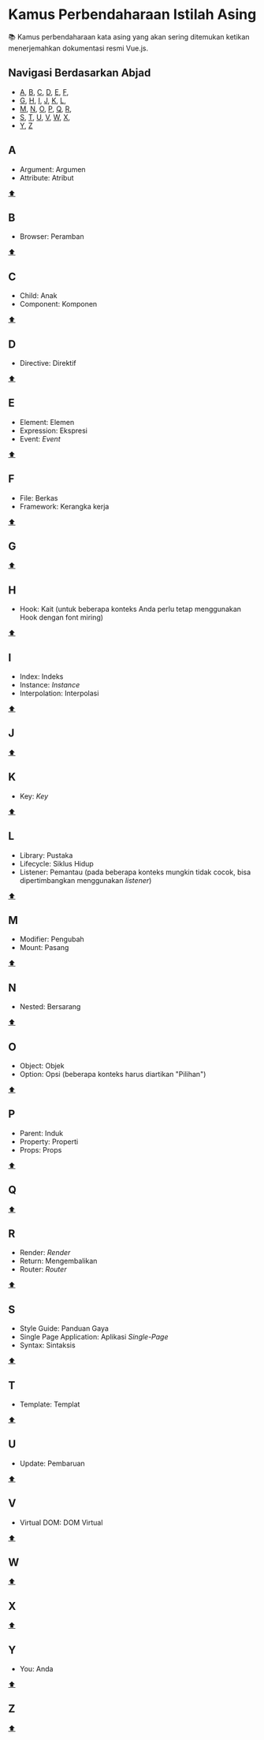 # Kamus Perbendaharaan Istilah Asing

📚 Kamus perbendaharaan kata asing yang akan sering ditemukan ketikan menerjemahkan dokumentasi resmi Vue.js.

## Navigasi Berdasarkan Abjad

+ [A](#a), [B](#b), [C](#c), [D](#d), [E](#e), [F](#f),
+ [G](#g), [H](#h), [I](#i), [J](#j), [K](#k), [L](#l),
+ [M](#m), [N](#n), [O](#o), [P](#p), [Q](#q), [R](#r),
+ [S](#s), [T](#t), [U](#u), [V](#v), [W](#w), [X](#x),
+ [Y](#y), [Z](#z)

## A

- Argument: Argumen
- Attribute: Atribut

[⬆️](#navigasi-berdasarkan-abjad)

## B

- Browser: Peramban

[⬆️](#navigasi-berdasarkan-abjad)

## C

- Child: Anak
- Component: Komponen

[⬆️](#navigasi-berdasarkan-abjad)

## D

- Directive: Direktif

[⬆️](#navigasi-berdasarkan-abjad)

## E

- Element: Elemen
- Expression: Ekspresi
- Event: *Event*

[⬆️](#navigasi-berdasarkan-abjad)

## F

- File: Berkas
- Framework: Kerangka kerja

[⬆️](#navigasi-berdasarkan-abjad)

## G


[⬆️](#navigasi-berdasarkan-abjad)

## H

- Hook: Kait (untuk beberapa konteks Anda perlu tetap menggunakan Hook dengan font miring)

[⬆️](#navigasi-berdasarkan-abjad)

## I

- Index: Indeks
- Instance: *Instance*
- Interpolation: Interpolasi

[⬆️](#navigasi-berdasarkan-abjad)

## J


[⬆️](#navigasi-berdasarkan-abjad)

## K

- Key: *Key*

[⬆️](#navigasi-berdasarkan-abjad)

## L

- Library: Pustaka
- Lifecycle: Siklus Hidup
- Listener: Pemantau (pada beberapa konteks mungkin tidak cocok, bisa dipertimbangkan menggunakan *listener*)

[⬆️](#navigasi-berdasarkan-abjad)

## M

- Modifier: Pengubah
- Mount: Pasang

[⬆️](#navigasi-berdasarkan-abjad)

## N

- Nested: Bersarang

[⬆️](#navigasi-berdasarkan-abjad)

## O

- Object: Objek
- Option: Opsi (beberapa konteks harus diartikan "Pilihan")

[⬆️](#navigasi-berdasarkan-abjad)

## P

- Parent: Induk
- Property: Properti
- Props: Props

[⬆️](#navigasi-berdasarkan-abjad)

## Q


[⬆️](#navigasi-berdasarkan-abjad)

## R

- Render: *Render*
- Return: Mengembalikan
- Router: *Router*


[⬆️](#navigasi-berdasarkan-abjad)

## S

- Style Guide: Panduan Gaya
- Single Page Application:	Aplikasi *Single-Page*
- Syntax: Sintaksis


[⬆️](#navigasi-berdasarkan-abjad)

## T

- Template: Templat

[⬆️](#navigasi-berdasarkan-abjad)

## U

- Update:	Pembaruan

[⬆️](#navigasi-berdasarkan-abjad)

## V

- Virtual DOM: DOM Virtual

[⬆️](#navigasi-berdasarkan-abjad)

## W


[⬆️](#navigasi-berdasarkan-abjad)

## X


[⬆️](#navigasi-berdasarkan-abjad)

## Y

- You: Anda

[⬆️](#navigasi-berdasarkan-abjad)

## Z


[⬆️](#navigasi-berdasarkan-abjad)
